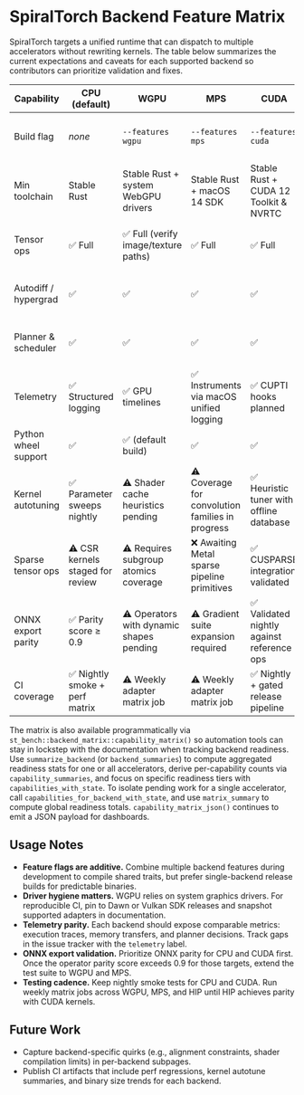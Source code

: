 # SpiralTorch Backend Feature Matrix

SpiralTorch targets a unified runtime that can dispatch to multiple accelerators without rewriting kernels. The table below summarizes the current expectations and caveats for each supported backend so contributors can prioritize validation and fixes.

| Capability | CPU (default) | WGPU | MPS | CUDA | HIP / ROCm |
|------------|---------------|------|-----|------|------------|
| Build flag | _none_ | `--features wgpu` | `--features mps` | `--features cuda` | `--features "hip,st-backend-hip/hip-real"` |
| Min toolchain | Stable Rust | Stable Rust + system WebGPU drivers | Stable Rust + macOS 14 SDK | Stable Rust + CUDA 12 Toolkit & NVRTC | Stable Rust + ROCm 6 toolchain |
| Tensor ops | ✅ Full | ✅ Full (verify image/texture paths) | ✅ Full | ✅ Full | ⚠️ Incomplete complex kernels |
| Autodiff / hypergrad | ✅ | ✅ | ✅ | ✅ | ⚠️ Requires additional testing |
| Planner & scheduler | ✅ | ✅ | ✅ | ✅ | ⚠️ Needs async queue profiling |
| Telemetry | ✅ Structured logging | ✅ GPU timelines | ✅ Instruments via macOS unified logging | ✅ CUPTI hooks planned | ⚠️ Pending counter wiring |
| Python wheel support | ✅ | ✅ (default build) | ✅ | ✅ | ⚠️ Needs wheel audit |
| Kernel autotuning | ✅ Parameter sweeps nightly | ⚠️ Shader cache heuristics pending | ⚠️ Coverage for convolution families in progress | ✅ Heuristic tuner with offline database | ⚠️ Wavefront parameter search not stabilised |
| Sparse tensor ops | ⚠️ CSR kernels staged for review | ⚠️ Requires subgroup atomics coverage | ❌ Awaiting Metal sparse pipeline primitives | ✅ CUSPARSE integration validated | ❌ ROCm sparse kernels not merged |
| ONNX export parity | ✅ Parity score ≥ 0.9 | ⚠️ Operators with dynamic shapes pending | ⚠️ Gradient suite expansion required | ✅ Validated nightly against reference ops | ❌ Awaiting upstream complex kernel coverage |
| CI coverage | ✅ Nightly smoke + perf matrix | ⚠️ Weekly adapter matrix job | ⚠️ Weekly adapter matrix job | ✅ Nightly + gated release pipeline | ⚠️ Hardware allocation pending |

The matrix is also available programmatically via
`st_bench::backend_matrix::capability_matrix()` so automation tools can stay in
lockstep with the documentation when tracking backend readiness. Use
`summarize_backend` (or `backend_summaries`) to compute aggregated readiness
stats for one or all accelerators, derive per-capability counts via
`capability_summaries`, and focus on specific readiness tiers with
`capabilities_with_state`. To isolate pending work for a single accelerator,
call `capabilities_for_backend_with_state`, and use `matrix_summary` to compute
global readiness totals. `capability_matrix_json()` continues to emit a JSON
payload for dashboards.

## Usage Notes
- **Feature flags are additive.** Combine multiple backend features during development to compile shared traits, but prefer single-backend release builds for predictable binaries.
- **Driver hygiene matters.** WGPU relies on system graphics drivers. For reproducible CI, pin to Dawn or Vulkan SDK releases and snapshot supported adapters in documentation.
- **Telemetry parity.** Each backend should expose comparable metrics: execution traces, memory transfers, and planner decisions. Track gaps in the issue tracker with the `telemetry` label.
- **ONNX export validation.** Prioritize ONNX parity for CPU and CUDA first. Once the operator parity score exceeds 0.9 for those targets, extend the test suite to WGPU and MPS.
- **Testing cadence.** Keep nightly smoke tests for CPU and CUDA. Run weekly matrix jobs across WGPU, MPS, and HIP until HIP achieves parity with CUDA kernels.

## Future Work
- Capture backend-specific quirks (e.g., alignment constraints, shader compilation limits) in per-backend subpages.
- Publish CI artifacts that include perf regressions, kernel autotune summaries, and binary size trends for each backend.

